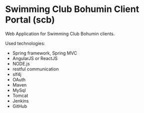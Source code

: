# Swimming Club Bohumin Client Portal (scb)

Web Application for Swimming Club Bohumin clients.

Used technologies:
- Spring framework, Spring MVC
- AngularJS or ReactJS
- NODE.js
- restful communication
- slf4j
- OAuth
- Maven
- MySql
- Tomcat
- Jenkins
- GitHub
